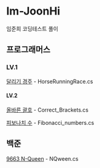 # Im-JoonHi
임준희 코딩테스트 풀이

## 프로그래머스

### LV.1
[달리기 경주](https://school.programmers.co.kr/learn/courses/30/lessons/178871) - HorseRunningRace.cs

#### LV.2
[올바른 괄호](https://school.programmers.co.kr/learn/courses/30/lessons/12945) - Correct_Brackets.cs


[피보나치 수](https://school.programmers.co.kr/learn/courses/30/lessons/12909) - Fibonacci_numbers.cs

## 백준

[9663 N-Queen](https://www.acmicpc.net/problem/9663) - NQween.cs
